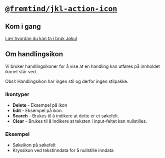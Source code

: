 # [`@fremtind/jkl-action-icon`](https://fremtind.github.io/jokul/components/actionicon/)

## Kom i gang

[Lær hvordan du kan ta i bruk Jøkul](https://fremtind.github.io/jokul/developer/getting-started/)

## Om handlingsikon

Vi bruker handlingsikoner for å vise at en handling kan utføres på innholdet ikonet står ved.

Obs!: Handlingsikon har ingen stil og derfor ingen stilpakke.

### Ikontyper

-   **Delete** - Eksempel på ikon
-   **Edit** - Eksempel på ikon.
-   **Search** - Brukes til å indikere at dette er et søkefelt.
-   **Clear** - Brukes til å indikere at teksten i input-feltet kan nullstilles.

### Eksempel

-   Søkeikon på søkefelt
-   Kryssikon ved tekstinndata for å nullstille inndata
